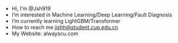 - Hi, I’m @Jsh919
- I’m interested in Machine Learning/Deep Learning/Fault Diagnosis
- I’m currently learning LightGBM/Transformer
- How to reach me jishh@student.cup.edu.cn
- My Website: alwayscu.com
<!---
Jsh919/Jsh919 is a ✨ special ✨ repository because its `README.md` (this file) appears on your GitHub profile.
You can click the Preview link to take a look at your changes.
--->

